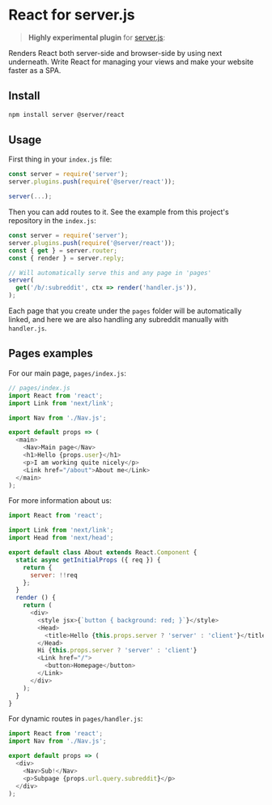 # React for server.js

> **Highly experimental plugin** for [server.js](https://serverjs.io/):

Renders React both server-side and browser-side by using next underneath. Write React for managing your views and make your website faster as a SPA.


## Install

```bash
npm install server @server/react
```

## Usage

First thing in your `index.js` file:

```js
const server = require('server');
server.plugins.push(require('@server/react'));

server(...);
```

Then you can add routes to it. See the example from this project's repository in the `index.js`:

```js
const server = require('server');
server.plugins.push(require('@server/react'));
const { get } = server.router;
const { render } = server.reply;

// Will automatically serve this and any page in 'pages'
server(
  get('/b/:subreddit', ctx => render('handler.js')),
);
```

Each page that you create under the `pages` folder will be automatically linked, and here we are also handling any subreddit manually with `handler.js`.

## Pages examples

For our main page, `pages/index.js`:

```js
// pages/index.js
import React from 'react';
import Link from 'next/link';

import Nav from './Nav.js';

export default props => (
  <main>
    <Nav>Main page</Nav>
    <h1>Hello {props.user}</h1>
    <p>I am working quite nicely</p>
    <Link href="/about">About me</Link>
  </main>
);
```

For more information about us:

```js
import React from 'react';

import Link from 'next/link';
import Head from 'next/head';

export default class About extends React.Component {
  static async getInitialProps ({ req }) {
    return {
      server: !!req
    };
  }
  render () {
    return (
      <div>
        <style jsx>{`button { background: red; }`}</style>
        <Head>
          <title>Hello {this.props.server ? 'server' : 'client'}</title>
        </Head>
        Hi {this.props.server ? 'server' : 'client'}
        <Link href="/">
          <button>Homepage</button>
        </Link>
      </div>
    );
  }
}
```

For dynamic routes in `pages/handler.js`:

```js
import React from 'react';
import Nav from './Nav.js';

export default props => (
  <div>
    <Nav>Sub!</Nav>
    <p>Subpage {props.url.query.subreddit}</p>
  </div>
);
```
